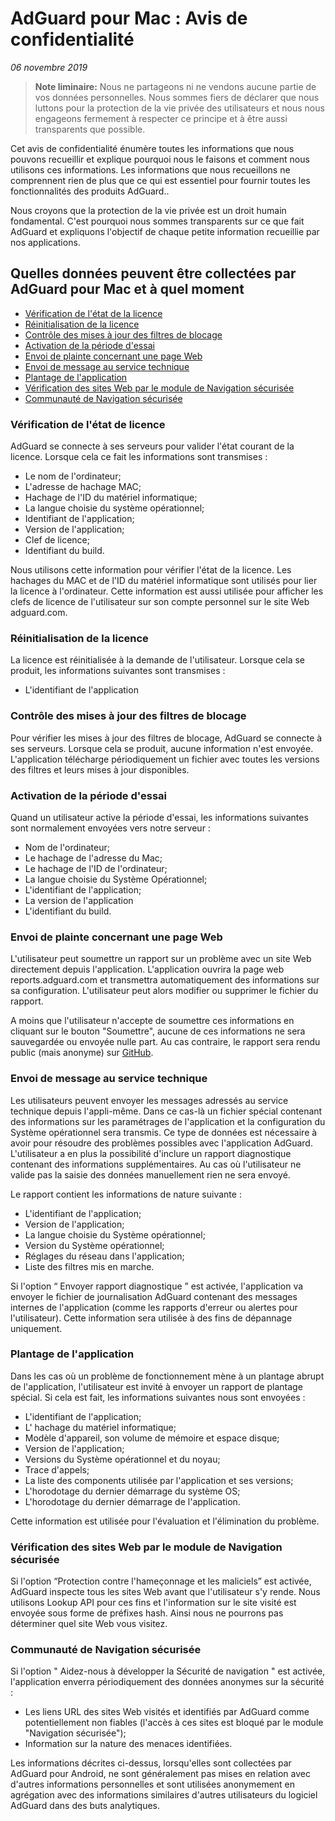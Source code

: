 # AdGuard pour Mac : Avis de confidentialité

*06 novembre 2019*


> **Note liminaire:** Nous ne partageons ni ne vendons aucune partie de vos données personnelles. Nous sommes fiers de déclarer que nous luttons pour la protection de la vie privée des utilisateurs et nous nous engageons fermement à respecter ce principe et à être aussi transparents que possible.

Cet avis de confidentialité énumère toutes les informations que nous pouvons recueillir et explique pourquoi nous le faisons et comment nous utilisons ces informations. Les informations que nous recueillons ne comprennent rien de plus que ce qui est essentiel pour fournir toutes les fonctionnalités des produits AdGuard..

Nous croyons que la protection de la vie privée est un droit humain fondamental. C'est pourquoi nous sommes transparents sur ce que fait AdGuard et expliquons l'objectif de chaque petite information recueillie par nos applications.



## Quelles données peuvent être collectées par AdGuard pour Mac et à quel moment 

 * [Vérification de l'état de la licence](#license-status-check)
 * [Réinitialisation de la licence](#license-reset)
 * [Contrôle des mises à jour des filtres de blocage](#filters-updates-check)
 * [Activation de la période d'essai](#trial-period-activation)
 * [Envoi de plainte concernant une page Web](#web-page-complaint)
 * [Envoi de message au service technique](#support-message)
 * [Plantage de l'application](#app-crash)
 * [Vérification des sites Web par le module de Navigation sécurisée](#browsing-security-check)
 * [Communauté de Navigation sécurisée](#browsing-security-community)

### <a id="license-status-check"></a> Vérification de l'état de licence

AdGuard se connecte à ses serveurs pour valider l'état courant de la licence. Lorsque cela ce fait les informations sont transmises :

* Le nom de l'ordinateur;
* L'adresse de hachage MAC;
* Hachage de l'ID du matériel informatique;
* La langue choisie du système opérationnel;
* Identifiant de l'application;
* Version de l'application;
* Clef de licence;
* Identifiant du build. 

Nous utilisons cette information pour vérifier l'état de la licence. Les hachages du MAC et de l'ID du matériel informatique sont utilisés pour lier la licence à l'ordinateur. Cette information est aussi utilisée pour afficher les clefs de licence de l'utilisateur sur son compte personnel sur le site Web adguard.com.

### <a id="license-reset"></a> Réinitialisation de la licence

La licence est réinitialisée à la demande de l'utilisateur. Lorsque cela se produit, les informations suivantes sont transmises :

* L'identifiant de l'application

### <a id="filters-updates-check"></a> Contrôle des mises à jour des filtres de blocage

Pour vérifier les mises à jour des filtres de blocage, AdGuard se connecte à ses serveurs. Lorsque cela se produit, aucune information n'est envoyée. L'application télécharge périodiquement un fichier avec toutes les versions des filtres et leurs mises à jour disponibles.

### <a id="trial-period-activation"></a> Activation de la période d'essai

Quand un utilisateur active la période d'essai, les informations suivantes sont normalement envoyées vers notre serveur :


 * Nom de l'ordinateur;
 * Le hachage de l'adresse du Mac;
 * Le hachage de l'ID de l'ordinateur;
 * La langue choisie du Système Opérationnel;
 * L'identifiant de l'application;
 * La version de l'application
 * L'identifiant du build.

### <a id="web-page-complaint"></a> Envoi de plainte concernant une page Web

L'utilisateur peut soumettre un rapport sur un problème avec un site Web directement depuis l'application. L'application ouvrira la page web reports.adguard.com et transmettra automatiquement des informations sur sa configuration. L'utilisateur peut alors modifier ou supprimer le fichier du rapport.

A moins que l'utilisateur n'accepte de soumettre ces informations en cliquant sur le bouton "Soumettre", aucune de ces informations ne sera sauvegardée ou envoyée nulle part. Au cas contraire, le rapport sera rendu public (mais anonyme) sur [GitHub](https://github.com/adguardteam/adguardfilters/issues).

### <a id="support-message"></a> Envoi de message au service technique


Les utilisateurs peuvent envoyer les messages adressés au service technique depuis l'appli-même. Dans ce cas-là un fichier spécial contenant des informations sur les paramétrages de l'application et la configuration du Système opérationnel sera transmis.  Ce type de données est nécessaire à avoir pour résoudre des problèmes possibles avec l'application AdGuard. L'utilisateur  a en plus la possibilité d'inclure un rapport diagnostique contenant des informations supplémentaires. Au cas où l'utilisateur ne valide pas la saisie des données manuellement rien ne sera envoyé. 

Le rapport contient les informations de nature suivante :

* L'identifiant de l'application;
* Version de l'application;
* La langue choisie du Système opérationnel;
* Version du Système opérationnel;
* Réglages du réseau dans l'application;
* Liste des filtres mis en marche.

Si l'option “ Envoyer rapport diagnostique ” est activée, l'application va envoyer le fichier de journalisation AdGuard contenant des messages internes de l'application (comme les rapports d'erreur ou alertes pour l'utilisateur). Cette information sera utilisée à des fins de dépannage uniquement.

### <a id="app-crash"></a> Plantage de l'application

Dans les cas où un problème de fonctionnement mène à un plantage abrupt de l'application, l'utilisateur est invité à envoyer un rapport de plantage spécial. Si cela est fait, les informations suivantes nous sont envoyées :

* L'identifiant de l'application;
* L' hachage du matériel informatique;
* Modèle d'appareil, son volume de mémoire et espace disque;
* Version de l'application;
* Versions du Système opérationnel et du noyau;
* Trace d'appels;
* La liste des components utilisée par l'application et ses versions;
* L'horodotage du dernier démarrage du système OS;
* L'horodotage du dernier démarrage de l'application.

Cette information est utilisée pour l'évaluation et l'élimination du problème.

### <a id="browsing-security-check"></a> Vérification des sites Web par le module de Navigation sécurisée

Si l'option “Protection contre l'hameçonnage et les maliciels” est activée, AdGuard inspecte tous les sites Web avant que l'utilisateur s'y rende. Nous utilisons Lookup API pour ces fins et l'information sur le site visité est envoyée sous forme de préfixes hash. Ainsi nous ne pourrons pas déterminer quel site Web vous visitez.

### <a id="browsing-security-community"></a> Communauté de Navigation sécurisée

Si l'option " Aidez-nous à développer la Sécurité de navigation " est activée, l'application enverra périodiquement des données anonymes sur la sécurité :

* Les liens URL des sites Web visités et identifiés par AdGuard comme potentiellement non fiables (l'accès à ces sites est bloqué par le module "Navigation sécurisée");
* Information sur la nature des menaces identifiées.

Les informations décrites ci-dessus, lorsqu'elles sont collectées par AdGuard pour Android, ne sont généralement pas mises en relation avec d'autres informations personnelles et sont utilisées anonymement en agrégation avec des informations similaires d'autres utilisateurs du logiciel AdGuard dans des buts analytiques.